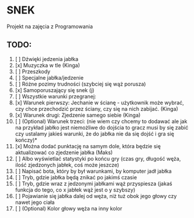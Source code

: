 # SNEK
Projekt na zajęcia z Programowania

## TODO:
1. [ ] Dźwięki jedzenia jabłka
2. [x] Muzyczka w tle (Kinga)
3. [ ] Przeszkody
4. [ ] Specjalne jabłka/jedzenie
5. [ ] Różne pozimy trudności (szybciej się wąż porusza)
6. [x] Samoporuszający się snek (j)
7. [ ] Wszystkie warunki przegranej:
8. [x] Warunek pierwszy: Jechanie w ścianę - użytkownik może wybrać, czy chce przechodzić przez ściany, czy się na nich zabijać. (Kinga)
9. [x] Warunek drugi: Zjedzenie samego siebie (Kinga)
10. [ ] \(Optional) Warunek trzeci:  (nie wiem czy chcemy to dodawać ale jak na przykład jabłko jest niemożliwe do dojścia to gracz musi by się zabić czy ustalamy jakieś warunki, że do jabłka nie da się dojść i gra się kończy)*
11. [x] Można dodać punktację na samym dole, która będzie się aktualizować co zjedzenie jabłka (Maks)
12. [ ] Albo wyświetlać statystyki po końcu gry (czas gry, długość węża, ilość zjedzonych jabłek, coś może jeszcze)
13. [ ] Napisać bota, który by był warunkami, by komputer jadł jabłka
14. [ ] Tryb, gdzie jabłka będą znikać po jakimś czasie
15. [ ] Tryb, gdzie wraz z jedzonymi jabłkami wąż przyspiesza (jakaś funkcja do tego, co x jabłek wąż jest o y szybszy)
16. [ ] Pojawianie się jabłka dalej od węża, niż tuż obok jego głowy czy nawet jego ciała
17. [ ] \(Optional) Kolor głowy węża na inny kolor

